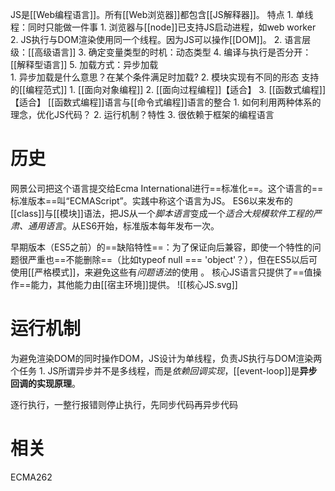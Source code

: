 JS是[[Web编程语言]]。所有[[Web浏览器]]都包含[[JS解释器]]。
特点
	1. 单线程：同时只能做一件事
		1. 浏览器与[[node]]已支持JS启动进程，如web worker
		2. JS执行与DOM渲染使用同一个线程。因为JS可以操作[[DOM]]。
	2. 语言层级：[[高级语言]] 
	3. 确定变量类型的时机：动态类型
	4. 编译与执行是否分开：[[解释型语言]] 
	5. 加载方式：异步加载	
		1. 异步加载是什么意思？在某个条件满足时加载?
		2. 模块实现有不同的形态
支持的[[编程范式]] 
	1. [[面向对象编程]] 
	2. [[面向过程编程]]【适合】
	3. [[函数式编程]]【适合】
[[函数式编程]]语言与[[命令式编程]]语言的整合
	1. 如何利用两种体系的理念，优化JS代码？
	2. 运行机制？特性
	3. 很依赖于框架的编程语言
# 历史
网景公司把这个语言提交给Ecma International进行==标准化==。这个语言的==标准版本==叫“ECMAScript”。实践中称这个语言为JS。
ES6以来发布的[[class]]与[[模块]]语法，把JS从一个*脚本语言*变成一个*适合大规模软件工程的严肃、通用语言*。从ES6开始，标准版本每年发布一次。

早期版本（ES5之前）的==缺陷特性==：为了保证向后兼容，即使一个特性的问题很严重也==不能删除==（比如typeof null === 'object'？），但在ES5以后可使用[[严格模式]]，来避免这些有*问题语法*的使用 。 
核心JS语言只提供了==值操作==能力，其他能力由[[宿主环境]]提供。
![[核心JS.svg]] 
# 运行机制
为避免渲染DOM的同时操作DOM，JS设计为单线程，负责JS执行与DOM渲染两个任务
	1. JS所谓异步并不是多线程，而是*依赖回调实现*，[[event-loop]]是**异步回调的实现原理**。

逐行执行，一整行报错则停止执行，先同步代码再异步代码

# 相关
ECMA262 